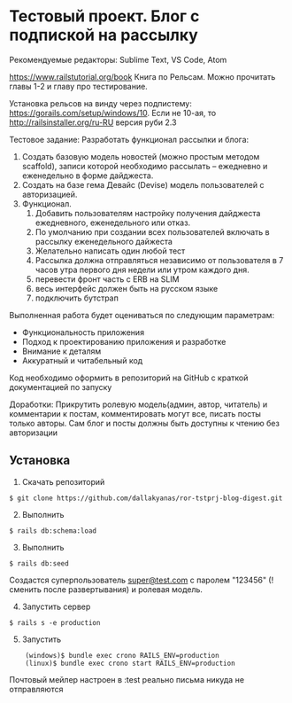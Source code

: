 # Тестовый проект. Блог с подпиской на рассылку

Рекомендуемые редакторы: Sublime Text, VS Code, Atom

https://www.railstutorial.org/book Книга по Рельсам. Можно прочитать главы 1-2 и главу про тестирование.

Установка рельсов на винду через подпистему: https://gorails.com/setup/windows/10. Если не 10-ая, то http://railsinstaller.org/ru-RU версия руби 2.3

Тестовое задание:
Разработать функционал рассылки и блога:

1. Создать базовую модель новостей (можно простым методом scaffold), записи которой необходимо рассылать – ежедневно и еженедельно в форме дайджеста.
2. Создать на базе гема Девайс (Devise) модель пользователей с авторизацией.
3. Функционал.
   1. Добавить пользователям настройку получения дайджеста ежедневного, еженедельного или отказ.
   2. По умолчанию при создании всех пользователей включать в рассылку еженедельного дайжеста
   3. Желательно написать один любой тест
   4. Рассылка должна отправляться независимо от пользователя в 7 часов утра первого дня недели или утром
каждого дня.
   5. перевести фронт часть с ERB на SLIM
   6. весь интерфейс должен быть на русском языке
   7. подключить бутстрап

Выполненная работа будет оцениваться по следующим параметрам:
* Функциональность приложения
* Подход к проектированию приложения и разработке
* Внимание к деталям
* Аккуратный и читабельный код

Код необходимо оформить в репозиторий на GitHub с краткой документацией по запуску

Доработки: Прикрутить ролевую модель(админ, автор, читатель) и комментарии к постам, комментировать могут все, писать посты только авторы. Сам блог и посты должны быть доступны к чтению без авторизации

## Установка

1. Скачать репозиторий
```
$ git clone https://github.com/dallakyanas/ror-tstprj-blog-digest.git
```
2. Выполнить
```
$ rails db:schema:load
```

3. Выполнить
```
$ rails db:seed
```
Создастся суперпользователь super@test.com с паролем "123456" (! сменить после развертывания) и ролевая модель.

4. Запустить сервер
```
$ rails s -e production
```
5. Запустить
```
    (windows)$ bundle exec crono RAILS_ENV=production
    (linux)$ bundle exec crono start RAILS_ENV=production
```

Почтовый мейлер настроен в :test реально письма никуда не отправляются
